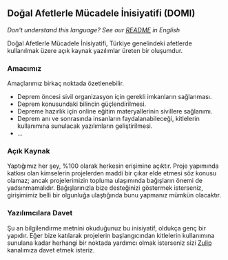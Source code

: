 ## Doğal Afetlerle Mücadele İnisiyatifi (DOMI)

*Don't understand this language? See our [README](./README_EN.md) in English*

Doğal Afetlerle Mücadele İnisiyatifi, Türkiye genelindeki afetlerde kullanılmak üzere açık kaynak yazılımlar üreten bir oluşumdur.

### Amacımız

Amaçlarımız birkaç noktada özetlenebilir.

- Deprem öncesi sivil organizasyon için gerekli imkanların sağlanması.
- Deprem konusundaki bilincin güçlendirilmesi.
- Depreme hazırlık için online eğitim materyallerinin sivillere sağlanımı.
- Deprem anı ve sonrasında insanların faydalanabileceği, kitlelerin kullanımına sunulacak yazılımların geliştirilmesi.
- ...

### Açık Kaynak

Yaptığımız her şey, %100 olarak herkesin erişimine açıktır. Proje yapımında katkısı olan kimselerin projelerden maddi bir çıkar elde etmesi söz konusu olamaz; ancak projelerimizin topluma ulaşımında bağışların önemi de yadsınmamalıdır. Bağışlarınızla bize desteğinizi göstermek isterseniz, girişimimiz belli bir olgunluğa ulaştığında bunu yapmanız mümkün olacaktır.

### Yazılımcılara Davet

Şu an bilgilendirme metnini okuduğunuz bu inisiyatif, oldukça genç bir yapıdır. Eğer bize katılarak projelerin başlangıcından kitlelerin kullanımına sunulana kadar herhangi bir noktada yardımcı olmak isterseniz sizi [Zulip](https://domi-turkiye.zulipchat.com/) kanalımıza davet etmek isteriz.
